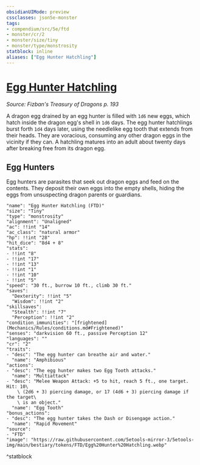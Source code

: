 ```yaml
---
obsidianUIMode: preview
cssclasses: json5e-monster
tags:
- compendium/src/5e/ftd
- monster/cr/2
- monster/size/tiny
- monster/type/monstrosity
statblock: inline
aliases: ["Egg Hunter Hatchling"]
---
```

# [Egg Hunter Hatchling](Mechanics\bestiary\monstrosity/egg-hunter-hatchling-ftd.md)
*Source: Fizban's Treasury of Dragons p. 193*  

A dragon egg drained by an egg hunter is filled with `1d6` new eggs, which hatch inside the dragon egg's shell in `1d6` days. The egg hunter hatchlings burst forth `1d4` days later, using the needlelike egg tooth that extends from their heads. They are voracious, consuming any other dragon eggs in the vicinity if they can. A hatchling matures into an adult about twenty days after breaking free from its dragon egg.

## Egg Hunters

Egg hunters are parasites that seek out dragon eggs and feed on the contents. They deposit their own eggs into the empty shells, hiding the eggs from unsuspecting dragon parents or guardians.

```statblock
"name": "Egg Hunter Hatchling (FTD)"
"size": "Tiny"
"type": "monstrosity"
"alignment": "Unaligned"
"ac": !!int "14"
"ac_class": "natural armor"
"hp": !!int "28"
"hit_dice": "8d4 + 8"
"stats":
- !!int "8"
- !!int "17"
- !!int "13"
- !!int "1"
- !!int "10"
- !!int "5"
"speed": "30 ft., burrow 10 ft., climb 30 ft."
"saves":
  "Dexterity": !!int "5"
  "Wisdom": !!int "2"
"skillsaves":
  "Stealth": !!int "7"
  "Perception": !!int "2"
"condition_immunities": "[frightened](Mechanics/Rules/conditions.md#Frightened)"
"senses": "darkvision 60 ft., passive Perception 12"
"languages": ""
"cr": "2"
"traits":
- "desc": "The egg hunter can breathe air and water."
  "name": "Amphibious"
"actions":
- "desc": "The egg hunter makes two Egg Tooth attacks."
  "name": "Multiattack"
- "desc": "Melee Weapon Attack: +5 to hit, reach 5 ft., one target. Hit: 10\
    \ (2d6 + 3) piercing damage, or 17 (4d6 + 3) piercing damage if the target\
    \ is an object."
  "name": "Egg Tooth"
"bonus_actions":
- "desc": "The egg hunter takes the Dash or Disengage action."
  "name": "Rapid Movement"
"source":
- "FTD"
"image": "https://raw.githubusercontent.com/5etools-mirror-3/5etools-img/main/bestiary/tokens/FTD/Egg%20Hunter%20Hatchling.webp"
```
^statblock